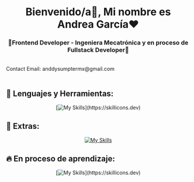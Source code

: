 <h1 align="center">Bienvenido/a👋, Mi nombre es Andrea García❤️</h1>
<h3 align="center">🔷Frontend Developer - Ingeniera Mecatrónica y en proceso de Fullstack Developer🔷</h3>



<br>
Contact Email: anddysumptermx@gmail.com
<br>
<br>

## :thought_balloon:  Lenguajes y Herramientas:

<div align="center">

[![My Skills](https://skillicons.dev/icons?i=html,css,js,angular,vue,react,git,github,)](https://skillicons.dev)

</div>


## 🤯 Extras:

<div align="center">

[![My Skills](https://skillicons.dev/icons?i=cpp,c,figma,ps,vscode,ai,autocad)](https://skillicons.dev)

</div>

	
## 🔥 En proceso de aprendizaje:

<div align="center">

[![My Skills](https://skillicons.dev/icons?i=express,ts,jquery,laravel,symfony,php,next,nestjs,jest,nodejs,mongodb,firebase,aws,)](https://skillicons.dev)

</div>
<br>
